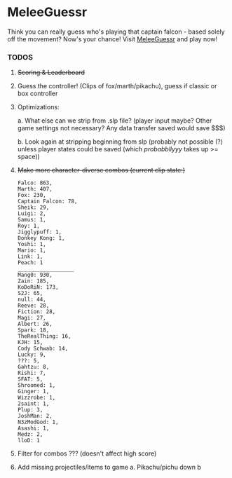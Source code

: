 # MeleeGuessr

Think you can really guess who's playing that captain falcon - based solely off the movement? Now's your chance! Visit [MeleeGuessr](https://www.MeleeGuessr.com) and play now!

### TODOS ###
1. ~~Scoring & Leaderboard~~
2. Guess the controller! (Clips of fox/marth/pikachu), guess if classic or box controller
3. Optimizations: 
    
    a. What else can we strip from .slp file? (player input maybe? Other game settings not necessary? Any data transfer saved would save $$$)
    
    b. Look again at stripping beginning from slp (probably not possible (?) unless player states could be saved (which *probabbllyyy* takes up >= space))
4. ~~Make more character-diverse combos (current clip state:)~~
    ```
    Falco: 863,
    Marth: 407,
    Fox: 230,
    Captain Falcon: 78,
    Sheik: 29,
    Luigi: 2,
    Samus: 1,
    Roy: 1,
    Jigglypuff: 1,
    Donkey Kong: 1,
    Yoshi: 1,
    Mario: 1,
    Link: 1,
    Peach: 1
    __________________
    Mang0: 930,
    Zain: 185,
    KoDoRiN: 173,
    S2J: 65,
    null: 44,
    Reeve: 28,
    Fiction: 28,
    Magi: 27,
    Albert: 26,
    Spark: 18,
    TheRealThing: 16,
    KJH: 15,
    Cody Schwab: 14,
    Lucky: 9,
    ???: 5,
    Gahtzu: 8,
    Rishi: 7,
    SFAT: 5,
    Shroomed: 1,
    Ginger: 1,
    Wizzrobe: 1,
    2saint: 1,
    Plup: 3,
    JoshMan: 2,
    N3zModGod: 1,
    Asashi: 1,
    Medz: 2,
    lloD: 1
    ```

5. Filter for combos ??? (doesn't affect high score)
6. Add missing projectiles/items to game
    a. Pikachu/pichu down b
